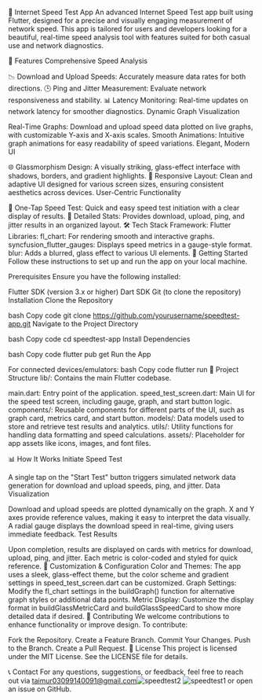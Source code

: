 📱 Internet Speed Test App
An advanced Internet Speed Test app built using Flutter, designed for a precise and visually engaging measurement of network speed. This app is tailored for users and developers looking for a beautiful, real-time speed analysis tool with features suited for both casual use and network diagnostics.

🌟 Features
Comprehensive Speed Analysis

📉 Download and Upload Speeds: Accurately measure data rates for both directions.
🕒 Ping and Jitter Measurement: Evaluate network responsiveness and stability.
📊 Latency Monitoring: Real-time updates on network latency for smoother diagnostics.
Dynamic Graph Visualization

Real-Time Graphs: Download and upload speed data plotted on live graphs, with customizable Y-axis and X-axis scales.
Smooth Animations: Intuitive graph animations for easy readability of speed variations.
Elegant, Modern UI

🌐 Glassmorphism Design: A visually striking, glass-effect interface with shadows, borders, and gradient highlights.
📱 Responsive Layout: Clean and adaptive UI designed for various screen sizes, ensuring consistent aesthetics across devices.
User-Centric Functionality

🚀 One-Tap Speed Test: Quick and easy speed test initiation with a clear display of results.
🧩 Detailed Stats: Provides download, upload, ping, and jitter results in an organized layout.
🛠 Tech Stack
Framework: Flutter
Libraries:
fl_chart: For rendering smooth and interactive graphs.
syncfusion_flutter_gauges: Displays speed metrics in a gauge-style format.
blur: Adds a blurred, glass effect to various UI elements.
🚀 Getting Started
Follow these instructions to set up and run the app on your local machine.

Prerequisites
Ensure you have the following installed:

Flutter SDK (version 3.x or higher)
Dart SDK
Git (to clone the repository)
Installation
Clone the Repository

bash
Copy code
git clone https://github.com/yourusername/speedtest-app.git
Navigate to the Project Directory

bash
Copy code
cd speedtest-app
Install Dependencies

bash
Copy code
flutter pub get
Run the App

For connected devices/emulators:
bash
Copy code
flutter run
📐 Project Structure
lib/: Contains the main Flutter codebase.

main.dart: Entry point of the application.
speed_test_screen.dart: Main UI for the speed test screen, including gauge, graph, and start button logic.
components/: Reusable components for different parts of the UI, such as graph card, metrics card, and start button.
models/: Data models used to store and retrieve test results and analytics.
utils/: Utility functions for handling data formatting and speed calculations.
assets/: Placeholder for app assets like icons, images, and font files.

📊 How It Works
Initiate Speed Test

A single tap on the "Start Test" button triggers simulated network data generation for download and upload speeds, ping, and jitter.
Data Visualization

Download and upload speeds are plotted dynamically on the graph. X and Y axes provide reference values, making it easy to interpret the data visually.
A radial gauge displays the download speed in real-time, giving users immediate feedback.
Test Results

Upon completion, results are displayed on cards with metrics for download, upload, ping, and jitter. Each metric is color-coded and styled for quick reference.
🧩 Customization & Configuration
Color and Themes: The app uses a sleek, glass-effect theme, but the color scheme and gradient settings in speed_test_screen.dart can be customized.
Graph Settings: Modify the fl_chart settings in the buildGraph() function for alternative graph styles or additional data points.
Metric Display: Customize the display format in buildGlassMetricCard and buildGlassSpeedCard to show more detailed data if desired.
🤝 Contributing
We welcome contributions to enhance functionality or improve design. To contribute:

Fork the Repository.
Create a Feature Branch.
Commit Your Changes.
Push to the Branch.
Create a Pull Request.
📃 License
This project is licensed under the MIT License. See the LICENSE file for details.

📞 Contact
For any questions, suggestions, or feedback, feel free to reach out via taimur03099140091@gmail.com![speedtest2](https://github.com/user-attachments/assets/b657a5b7-adea-4682-9436-59c0f64920de)
![speedtest1](https://github.com/user-attachments/assets/9fab7e41-b5b3-46de-977f-c9f5073ea9da)
 or open an issue on GitHub.
